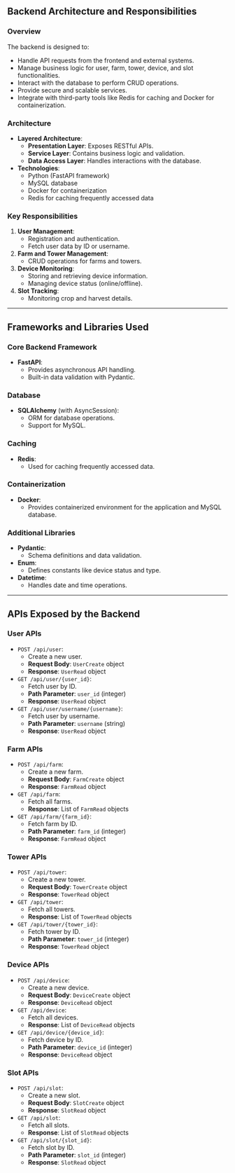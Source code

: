 

## Backend Architecture and Responsibilities

### Overview
The backend is designed to:
- Handle API requests from the frontend and external systems.
- Manage business logic for user, farm, tower, device, and slot functionalities.
- Interact with the database to perform CRUD operations.
- Provide secure and scalable services.
- Integrate with third-party tools like Redis for caching and Docker for containerization.

### Architecture
- **Layered Architecture**:
    - **Presentation Layer**: Exposes RESTful APIs.
    - **Service Layer**: Contains business logic and validation.
    - **Data Access Layer**: Handles interactions with the database.
- **Technologies**:
    - Python (FastAPI framework)
    - MySQL database
    - Docker for containerization
    - Redis for caching frequently accessed data

### Key Responsibilities
1. **User Management**:
    - Registration and authentication.
    - Fetch user data by ID or username.
2. **Farm and Tower Management**:
    - CRUD operations for farms and towers.
3. **Device Monitoring**:
    - Storing and retrieving device information.
    - Managing device status (online/offline).
4. **Slot Tracking**:
    - Monitoring crop and harvest details.

---

## Frameworks and Libraries Used

### Core Backend Framework
- **FastAPI**:
    - Provides asynchronous API handling.
    - Built-in data validation with Pydantic.

### Database
- **SQLAlchemy** (with AsyncSession):
    - ORM for database operations.
    - Support for MySQL.

### Caching
- **Redis**:
    - Used for caching frequently accessed data.

### Containerization
- **Docker**:
    - Provides containerized environment for the application and MySQL database.

### Additional Libraries
- **Pydantic**:
    - Schema definitions and data validation.
- **Enum**:
    - Defines constants like device status and type.
- **Datetime**:
    - Handles date and time operations.

---

## APIs Exposed by the Backend

### User APIs
- `POST /api/user`:
    - Create a new user.
    - **Request Body**: `UserCreate` object
    - **Response**: `UserRead` object
- `GET /api/user/{user_id}`:
    - Fetch user by ID.
    - **Path Parameter**: `user_id` (integer)
    - **Response**: `UserRead` object
- `GET /api/user/username/{username}`:
    - Fetch user by username.
    - **Path Parameter**: `username` (string)
    - **Response**: `UserRead` object

### Farm APIs
- `POST /api/farm`:
    - Create a new farm.
    - **Request Body**: `FarmCreate` object
    - **Response**: `FarmRead` object
- `GET /api/farm`:
    - Fetch all farms.
    - **Response**: List of `FarmRead` objects
- `GET /api/farm/{farm_id}`:
    - Fetch farm by ID.
    - **Path Parameter**: `farm_id` (integer)
    - **Response**: `FarmRead` object

### Tower APIs
- `POST /api/tower`:
    - Create a new tower.
    - **Request Body**: `TowerCreate` object
    - **Response**: `TowerRead` object
- `GET /api/tower`:
    - Fetch all towers.
    - **Response**: List of `TowerRead` objects
- `GET /api/tower/{tower_id}`:
    - Fetch tower by ID.
    - **Path Parameter**: `tower_id` (integer)
    - **Response**: `TowerRead` object

### Device APIs
- `POST /api/device`:
    - Create a new device.
    - **Request Body**: `DeviceCreate` object
    - **Response**: `DeviceRead` object
- `GET /api/device`:
    - Fetch all devices.
    - **Response**: List of `DeviceRead` objects
- `GET /api/device/{device_id}`:
    - Fetch device by ID.
    - **Path Parameter**: `device_id` (integer)
    - **Response**: `DeviceRead` object

### Slot APIs
- `POST /api/slot`:
    - Create a new slot.
    - **Request Body**: `SlotCreate` object
    - **Response**: `SlotRead` object
- `GET /api/slot`:
    - Fetch all slots.
    - **Response**: List of `SlotRead` objects
- `GET /api/slot/{slot_id}`:
    - Fetch slot by ID.
    - **Path Parameter**: `slot_id` (integer)
    - **Response**: `SlotRead` object

